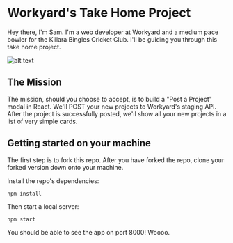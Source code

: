 # Workyard's Take Home Project

Hey there, I'm Sam. I'm a web developer at Workyard and a medium pace bowler for the Killara Bingles Cricket Club. I'll be guiding you through this take home project.

![alt text](http://res.cloudinary.com/small-change/image/upload/v1512434876/Photo_on_5-12-17_at_11.47_am_n7qew1.jpg)

## The Mission

The mission, should you choose to accept, is to build a "Post a Project" modal in React. We'll POST your new projects to Workyard's staging API. After the project is successfully posted, we'll show all your new projects in a list of very simple cards.

## Getting started on your machine

The first step is to fork this repo. After you have forked the repo, clone your forked version down onto your machine.

Install the repo's dependencies:

`npm install`

Then start a local server:

`npm start`

You should be able to see the app on port 8000! Woooo.
